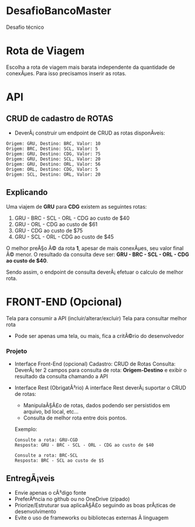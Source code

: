 # DesafioBancoMaster
Desafio técnico

# Rota de Viagem #
Escolha a rota de viagem mais barata independente da quantidade de conexÃµes.
Para isso precisamos inserir as rotas.

# API
## CRUD de cadastro de ROTAS ##
* DeverÃ¡ construir um endpoint de CRUD as rotas disponÃ­veis:
```
Origem: GRU, Destino: BRC, Valor: 10
Origem: BRC, Destino: SCL, Valor: 5
Origem: GRU, Destino: CDG, Valor: 75
Origem: GRU, Destino: SCL, Valor: 20
Origem: GRU, Destino: ORL, Valor: 56
Origem: ORL, Destino: CDG, Valor: 5
Origem: SCL, Destino: ORL, Valor: 20
```

## Explicando ## 
Uma viajem de **GRU** para **CDG** existem as seguintes rotas:

1. GRU - BRC - SCL - ORL - CDG ao custo de $40
2. GRU - ORL - CDG ao custo de $61
3. GRU - CDG ao custo de $75
4. GRU - SCL - ORL - CDG ao custo de $45

O melhor preÃ§o Ã© da rota **1**, apesar de mais conexÃµes, seu valor final Ã© menor.
O resultado da consulta deve ser: **GRU - BRC - SCL - ORL - CDG ao custo de $40**.

Sendo assim, o endpoint de consulta deverÃ¡ efetuar o calculo de melhor rota.


# FRONT-END (Opcional)
Tela para consumir a API (incluir/alterar/excluir)
Tela para consultar melhor rota
* Pode ser apenas uma tela, ou mais, fica a critÃ©rio do desenvolvedor


### Projeto ###
- Interface Front-End (opcional)
	Cadastro: CRUD de Rotas
	Consulta: DeverÃ¡ ter 2 campos para consulta de rota: **Origem-Destino** e exibir o resultado da consulta chamando a API
	
- Interface Rest (ObrigatÃ³rio)
    A interface Rest deverÃ¡ suportar o CRUD de rotas:
    - ManipulaÃ§Ã£o de rotas, dados podendo ser persistidos em arquivo, bd local, etc...
    - Consulta de melhor rota entre dois pontos.
	
  Exemplo:
  ```
  Consulte a rota: GRU-CGD
  Resposta: GRU - BRC - SCL - ORL - CDG ao custo de $40
  
  Consulte a rota: BRC-SCL
  Resposta: BRC - SCL ao custo de $5
  ```


## EntregÃ¡veis ##
* Envie apenas o cÃ³digo fonte
* PreferÃªncia no github ou no OneDrive (zipado)
* Priorize/Estruturar sua aplicaÃ§Ã£o seguindo as boas prÃ¡ticas de desenvolvimento
* Evite o uso de frameworks ou bibliotecas externas Ã  linguagem